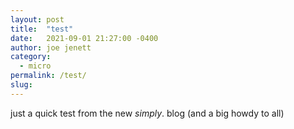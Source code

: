 ```yaml
---
layout: post
title:  "test"
date:   2021-09-01 21:27:00 -0400
author: joe jenett
category:
  - micro
permalink: /test/
slug:
---
```

just a quick test from the new _simply_. blog (and a big howdy to all)